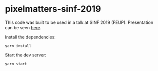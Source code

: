 # pixelmatters-sinf-2019

This code was built to be used in a talk at SINF 2019 (FEUP). Presentation can be seen [here](https://github.com/tiagofscoelho/pixelmatters-sinf-2019/blob/master/Presentation.pdf).

Install the dependencies:

```
yarn install
```

Start the dev server:
```
yarn start
```